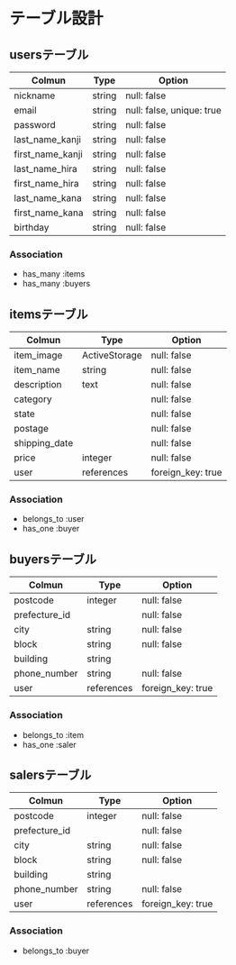 # テーブル設計

## usersテーブル

| Colmun            | Type   | Option                    |
| ----------------- | ------ | ------------------------- |
| nickname          | string | null: false               |
| email             | string | null: false, unique: true |
| password          | string | null: false               |
| last_name_kanji   | string | null: false               |
| first_name_kanji  | string | null: false               |
| last_name_hira    | string | null: false               |
| first_name_hira   | string | null: false               |
| last_name_kana    | string | null: false               |
| first_name_kana   | string | null: false               |
| birthday          | string | null: false               |

### Association

- has_many :items
- has_many :buyers

## itemsテーブル

| Colmun          | Type           | Option            |
| --------------- | -------------- | ----------------- |
| item_image      | ActiveStorage  | null: false       |
| item_name       | string         | null: false       |
| description     | text           | null: false       |
| category        |                | null: false       |
| state           |                | null: false       |
| postage         |                | null: false       |
| shipping_date   |                | null: false       |
| price           | integer        | null: false       |
| user            | references     | foreign_key: true |

### Association

- belongs_to :user
- has_one :buyer

## buyersテーブル

| Colmun          | Type       | Option            |
| --------------- | -----------| ----------------- |
| postcode        | integer    | null: false       |
| prefecture_id   |            | null: false       |
| city            | string     | null: false       |
| block           | string     | null: false       |
| building        | string     |                   |
| phone_number    | string     | null: false       |
| user            | references | foreign_key: true |

### Association

- belongs_to :item
- has_one :saler

## salersテーブル

| Colmun          | Type       | Option            |
| --------------- | -----------| ----------------- |
| postcode        | integer    | null: false       |
| prefecture_id   |            | null: false       |
| city            | string     | null: false       |
| block           | string     | null: false       |
| building        | string     |                   |
| phone_number    | string     | null: false       |
| user            | references | foreign_key: true |

### Association

- belongs_to :buyer